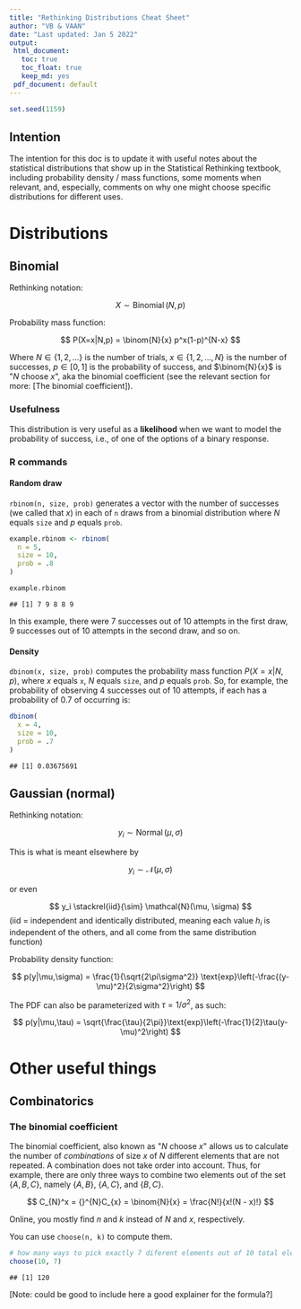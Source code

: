 ```yaml
---
title: "Rethinking Distributions Cheat Sheet"
author: "VB & VAAN"
date: "Last updated: Jan 5 2022"
output: 
 html_document:
   toc: true
   toc_float: true
   keep_md: yes
 pdf_document: default
---
```





```r
set.seed(1159)
```

## Intention

The intention for this doc is to update it with useful notes about the statistical distributions that show up in the Statistical Rethinking textbook, including probability density / mass functions, some moments when relevant, and, especially, comments on why one might choose specific distributions for different uses.

# Distributions

## Binomial

Rethinking notation:

$$ X \sim \operatorname{Binomial}(N, p) $$

Probability mass function:

$$ P(X=x|N,p) = \binom{N}{x} p^x(1-p)^{N-x} $$

Where $N\in\{1,2,...\}$ is the number of trials, $x\in\{1,2,...,N\}$ is the number of successes, $p\in[0,1]$ is the probability of success, and $\binom{N}{x}$ is "$N$ choose $x$", aka the binomial coefficient (see the relevant section for more: [The binomial coefficient]).

### Usefulness

This distribution is very useful as a **likelihood** when we want to model the probability of success, i.e., of one of the options of a binary response.

### R commands

#### Random draw

`rbinom(n, size, prob)` generates a vector with the number of successes (we called that $x$) in each of `n` draws from a binomial distribution where $N$ equals `size` and $p$ equals `prob`.


```r
example.rbinom <- rbinom(
  n = 5,
  size = 10,
  prob = .8
)

example.rbinom
```

```
## [1] 7 9 8 8 9
```

In this example, there were 7 successes out of 10 attempts in the first draw, 9 successes out of 10 attempts in the second draw, and so on.

#### Density

`dbinom(x, size, prob)` computes the probability mass function $P(X=x|N,p)$, where $x$ equals `x`, $N$ equals `size`, and $p$ equals `prob`. So, for example, the probability of observing 4 successes out of 10 attempts, if each has a probability of 0.7 of occurring is:


```r
dbinom(
  x = 4,
  size = 10,
  prob = .7
)
```

```
## [1] 0.03675691
```


## Gaussian (normal)

Rethinking notation:

$$ y_i \sim \operatorname{Normal}(\mu, \sigma) $$

This is what is meant elsewhere by

$$ y_i \sim \mathcal{N}(\mu, \sigma) $$

or even

$$ y_i \stackrel{iid}{\sim} \mathcal{N}(\mu, \sigma) $$
(iid = independent and identically distributed, meaning each value $h_i$ is independent of the others, and all come from the same distribution function)

Probability density function:

$$ p(y|\mu,\sigma) = \frac{1}{\sqrt{2\pi\sigma^2}}
                                 \text{exp}\left(-\frac{(y-\mu)^2}{2\sigma^2}\right) $$

The PDF can also be parameterized with $\tau = 1/\sigma^2$, as such:

$$ p(y|\mu,\tau) = \sqrt{\frac{\tau}{2\pi}}\text{exp}\left(-\frac{1}{2}\tau(y-\mu)^2\right) $$

# Other useful things

## Combinatorics

### The binomial coefficient

The binomial coefficient, also known as "$N$ choose $x$" allows us to calculate the number of *combinations* of size $x$ of $N$ different elements that are not repeated. A combination does not take order into account. Thus, for example, there are only three ways to combine two elements out of the set $\{A, B, C\}$, namely $\{A, B\}$, $\{A, C\}$, and $\{B, C\}$.
 
 $$ C_{N}^x = {}^{N}C_{x} = \binom{N}{x} = \frac{N!}{x!(N - x)!} $$
 
Online, you mostly find $n$ and $k$ instead of $N$ and $x$, respectively.

You can use `choose(n, k)` to compute them.


```r
# how many ways to pick exactly 7 diferent elements out of 10 total elements?
choose(10, 7)
```

```
## [1] 120
```

[Note: could be good to include here a good explainer for the formula?]
